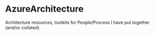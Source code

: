 # AzureArchitecture
Architecture resources, toolkits for People/Process I have put together (and/or collated).
